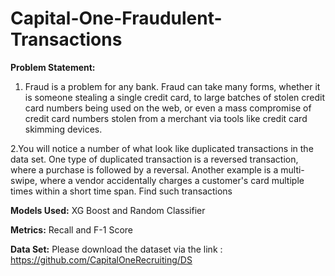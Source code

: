 # Capital-One-Fraudulent-Transactions

**Problem Statement:**

1. Fraud is a problem for any bank. Fraud can take many forms, whether it is someone stealing a single credit card, to large batches of stolen credit 
card numbers being used on the web, or even a mass compromise of credit card numbers stolen from a merchant via tools like credit card skimming devices.

2.You will notice a number of what look like duplicated transactions in the data set.
One type of duplicated transaction is a reversed transaction, where a purchase is followed by a reversal.
Another example is a multi-swipe, where a vendor accidentally charges a customer's card multiple times within a short time span.
Find such transactions

**Models Used:**
XG Boost and Random Classifier

**Metrics:**
Recall and F-1 Score

**Data Set:** Please download the dataset via the link : https://github.com/CapitalOneRecruiting/DS
